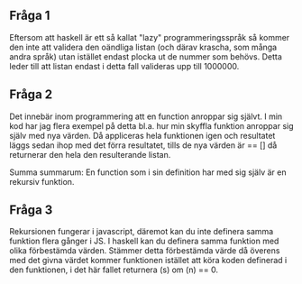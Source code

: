 ## Fråga 1

Eftersom att haskell är ett så kallat "lazy" programmeringsspråk så kommer den inte att validera den oändliga listan (och därav krascha, som många andra språk) utan istället endast plocka ut de nummer som behövs. Detta leder till att listan endast i detta fall valideras upp till 1000000.

## Fråga 2

Det innebär inom programmering att en function anroppar sig självt. I min kod har jag flera exempel på detta bl.a. hur min skyffla funktion anroppar sig själv med nya värden. Då appliceras hela funktionen igen och resultatet läggs sedan ihop med det förra resultatet, tills de nya värden är == [] då returnerar den hela den resulterande listan.

Summa summarum: En function som i sin definition har med sig själv är en rekursiv funktion.

## Fråga 3

Rekursionen fungerar i javascript, däremot kan du inte definera samma funktion flera gånger i JS. I haskell kan du definera samma funktion med olika förbestämda värden. Stämmer detta förbestämda värde då överens med det givna värdet kommer funktionen istället att köra koden definerad i den funktionen, i det här fallet returnera (s) om (n) == 0.
